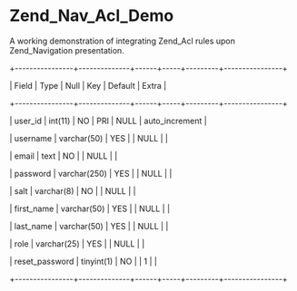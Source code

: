 Zend_Nav_Acl_Demo
=================

A working demonstration of integrating Zend_Acl rules upon Zend_Navigation presentation.

+----------------+--------------+------+-----+---------+----------------+

| Field          | Type         | Null | Key | Default | Extra          |

+----------------+--------------+------+-----+---------+----------------+

| user_id        | int(11)      | NO   | PRI | NULL    | auto_increment |

| username       | varchar(50)  | YES  |     | NULL    |                |

| email          | text         | NO   |     | NULL    |                |

| password       | varchar(250) | YES  |     | NULL    |                |

| salt           | varchar(8)   | NO   |     | NULL    |                |

| first_name     | varchar(50)  | YES  |     | NULL    |                |

| last_name      | varchar(50)  | YES  |     | NULL    |                |

| role           | varchar(25)  | YES  |     | NULL    |                |

| reset_password | tinyint(1)   | NO   |     | 1       |                |

+----------------+--------------+------+-----+---------+----------------+
